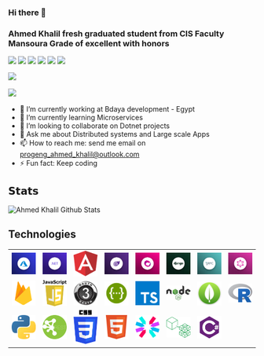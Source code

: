 ### Hi there 👋
### Ahmed Khalil fresh graduated student from CIS Faculty Mansoura Grade of excellent with honors
[![](https://vistr.dev/badge?repo=AhmedKhalil777.AhmedKhalil777&corners=square)](https://github.com/AhmedKhalil777/vistr.dev)
[![](https://img.shields.io/badge/-Ahmed%20Khalil-%231DA1F2?style=flat-square&logo=facebook&logoColor=white)](https://www.facebook.com/ProgENGAhmedKhalil/)
[![](https://img.shields.io/badge/-@ProgengAhmd-%231DA1F2?style=flat-square&logo=twitter&logoColor=ffffff)](https://twitter.com/ProgengAhmd)
[![](https://img.shields.io/badge/-@AhmedKhalil777-%23181717?style=flat-square&logo=github)](https://github.com/AhmedKhalil777)
[![](https://img.shields.io/badge/-Ahmed%20Khalil-blue?style=flat-square&logo=Linkedin&logoColor=white&link=https://www.linkedin.com/in/ahmed-khalil-b09abb176/)](https://www.linkedin.com/in/ahmed-khalil-b09abb176/)
[![](https://img.shields.io/website?color=0ab9e6&style=flat-square&up_message=AhmedKhalil777.com&url=https://ahmedkhalil777.github.io/AhmedKhalil777/)](https://ahmedkhalil777.github.io/AhmedKhalil777/)


![](https://hit.yhype.me/github/profile?user_id=38745087)

![](https://hit.yhype.me/github/profile?user_id=38745087)

- 🔭 I’m currently working at Bdaya development - Egypt
- 🌱 I’m currently learning Microservices
- 👯 I’m looking to collaborate on Dotnet projects
- 💬 Ask me about Distributed systems and Large scale Apps
- 📫 How to reach me: send me email on progeng_ahmed_khalil@outlook.com
- ⚡ Fun fact: Keep coding

## 𝗦𝘁𝗮𝘁𝘀

![Ahmed Khalil Github Stats](https://github-readme-stats.vercel.app/api?username=AhmedKhalil777&show_icons=true&theme=dracula)





## Technologies

<table>
<tr>
<td width="10%">
<img width="100%" src="./src/Pics/Azure.png"/>
</td>
<td width="10%">
<img width="100%" src="./src/Pics/dotnet.png"/>
</td>
<td width="10%">
<img width="100%" src="./src/Pics/angular.png"/>
</td>

<td width="10%">
<img width="100%" src="./src/Pics/blazor.png"/>
</td>

<td width="10%">
<img width="100%" src="./src/Pics/Rx.png"/>
</td>
<td width="10%">
<img width="100%" src="./src/Pics/django.jpg"/>
</td>

<td width="10%">
<img width="100%" src="./src/Pics/gRPC.png"/>
</td>
<td width="10%">
<img width="100%" src="./src/Pics/graphQL.png"/>
</td>
</tr>
<tr>
<td width="10%">
<img width="100%" src="./src/Pics/firebase.png"/>
</td>

<td width="10%">
<img width="100%" src="./src/Pics/js.png"/>
</td>

<td width="10%">
<img width="100%" src="./src/Pics/oauth-3-logo.png"/>
</td>
<td width="10%">
<img width="100%" src="./src/Pics/swagger.png"/>
</td>

<td width="10%">
<img width="100%" src="./src/Pics/Ts.png"/>
</td>
<td width="10%">
<img width="100%" src="./src/Pics/node.png"/>
</td>
<td width="10%">
<img width="100%" src="./src/Pics/mongo.png"/>
</td>
<td width="10%">
<img width="100%" src="./src/Pics/r.png"/>
</td>
</tr>
<tr>
<td width="10%">
<img width="100%" src="./src/Pics/python.png"/>
</td>
<td width="10%">
<img width="100%" src="./src/Pics/api.png"/>
</td>
<td width="10%">
<img width="100%" src="./src/Pics/css.png"/>
</td>
<td width="10%">
<img width="100%" src="./src/Pics/html.png"/>
</td>
<td width="10%">
<img width="100%" src="./src/Pics/jwt.png"/>
</td>
<td width="10%">
<img width="100%" src="./src/Pics/microservices.png"/>
</td>
<td width="10%">
<img width="100%" src="./src/Pics/csharp-logo.png"/>
</td>
</tr>
</table>

